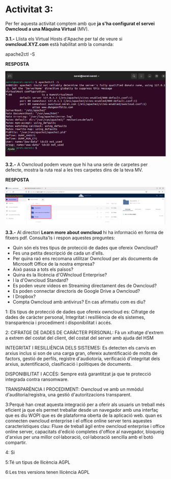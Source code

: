# Activitat 3:
Per fer aquesta activitat comptem amb que **ja s'ha configurat el servei Owncloud a una Màquina Virtual** (MV).

**3.1.-** Llista els Virtual Hosts d'Apache per tal de veure si **owncloud.XYZ.com** està habilitat amb la comanda:

apache2ctl -S

**RESPOSTA**

![](Resposta1.png)

**3.2.-** A Owncloud podem veure que hi ha una serie de carpetes per defecte, mostra la ruta real a les tres carpetes dins de la teva MV.

**RESPOSTA**

![](FOTO3CARPETES.png)

**3.3.-** Al directori **Learn more about owncloud** hi ha informació en forma de fitxers pdf. Consulta'ls i respon aquestes preguntes:

- Quin són els tres tipus de protecció de dades que ofereix Owncloud?
- Fes una petita descripció de cada un d'ells.
- Per quina raó ens recomana utilitzar Owncloud per als documents de Microsoft Office de la nostra empresa?  
- Això passa a tots els països?
- Quina és la llicència d'OWncloud Enterprise?
- I la d'Owncloud Standard?
- Es poden veure videos en Streaming directament des de Owncloud?
- Es poden connectar directoris de Google Drive a Owncloud?
- I Dropbox?
- Compta Owncloud amb antivirus? En cas afirmatiu com es diu? 


1: Els tipus de protecció de dades que ofereix owncloud es: Cifratge de dades de caràcter personal, Integritat i resilliència de els sistemes, transparència i procediment i disponibilitat i accés.

2: CIFRATGE DE DADES DE CARÀCTER PERSONAL: Fà un xifratge d'extrem a extrem del costat del client, del costat del server amb ajuda del HSM


INTEGRITAT I RESILLIÈNCIA DELS SISTEMES: Es detecten els canvis en arxius inclus si son de una carga gran, ofereix autentificació de molts de factors, gestió de perfils, registre d'audiotoría, verificació d'integritat dels arxius, autentificació, clasificació i polítiques de documents.


DISPONIBILITAT I ACCÉS: Sempre està garantitzat ja que te protecció integrada contra ransomware.


TRANSPARÈNCIA I PROCEDIMENT: Owncloud ve amb un mmòdul d'auditoria/registra, una gestió d'autoritzacions transparent.

3:Perquè han creat aquesta integració per a oferir als usuaris un treball més eficient ja que els permet treballar desde un navegador amb una interfaç que es diu WOPI que es de plataforma oberta de la aplicació web. quan es connecten owncloud enterprise i el office online server tens aquestes característiques clau: Fluxe de treball àgil entre owncloud enterprise i office online server, capacitats d'edició completes d'office al navegador, bloqueig d'arxius per una millor col·laboració, col·laboració sencilla amb el botó compartir.

4: Si

5:Té un tipus de llicència AGPL

6:Les tres versions tenen llicència AGPL

